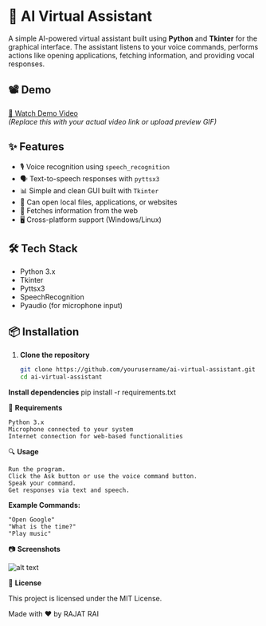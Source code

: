 # 🧠 AI Virtual Assistant

A simple AI-powered virtual assistant built using **Python** and **Tkinter** for the graphical interface. The assistant listens to your voice commands, performs actions like opening applications, fetching information, and providing vocal responses.

## 📽️ Demo

[🎥 Watch Demo Video](#)  
*(Replace this with your actual video link or upload preview GIF)*

## ✨ Features

- 🎙️ Voice recognition using `speech_recognition`
- 🗣️ Text-to-speech responses with `pyttsx3`
- 📊 Simple and clean GUI built with `Tkinter`
- 📂 Can open local files, applications, or websites
- 🔎 Fetches information from the web
- 🖥️ Cross-platform support (Windows/Linux)

## 🛠️ Tech Stack

- Python 3.x
- Tkinter
- Pyttsx3
- SpeechRecognition
- Pyaudio (for microphone input)

## 📦 Installation

1. **Clone the repository**
   ```bash
   git clone https://github.com/yourusername/ai-virtual-assistant.git
   cd ai-virtual-assistant

**Install dependencies**
pip install -r requirements.txt


📄 **Requirements**

    Python 3.x
    Microphone connected to your system
    Internet connection for web-based functionalities

🔍 **Usage**

    Run the program.
    Click the Ask button or use the voice command button.
    Speak your command.
    Get responses via text and speech.

**Example Commands:**

    "Open Google"
    "What is the time?"
    "Play music"

📷 **Screenshots**

![alt text](<Screenshot (344).png>)


📑 **License**

This project is licensed under the MIT License.

Made with ❤️ by RAJAT RAI